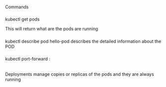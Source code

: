 ###
Commands
###

#####
kubectl get pods

This will return what are the pods are running
#####

#####
kubectl describe pod hello-pod describes the detailed information about the POD
#####

#####
kubectl port-forward <name of the pod> <incoming-port>:<foward-port>
#####

######
Deployments manage copies or replicas of the pods and they are always running
######